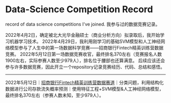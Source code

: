 # Data-Science Competition Record
record of data science competitions I've joined. 
我参与过的数据竞赛记录。

2022年4月2日，确定被北大光华金融硕士（商业分析方向）拟录取后，我开始学习机器学习技术。
2022年4月29日，我利用刚学习的基础SVM模型和人工神经网络模型参与了人生中的第一场数据科学竞赛——招商银行Fintech精英训练营数据竞赛。
2022年5月12日第一场数据竞赛收官，最终排名370左右（竞赛报名人数1900左右，实际参赛人数至少979人），排名位于腰部也还算满意。
后续应该还会参与许多数据竞赛，因此开立一个repository记录竞赛经历、代码、总结和感悟。

------------------------------------------------------------------------------

2022年5月12日｜[招商银行Fintech精英训练营数据赛道](https://github.com/ClancyLieu/DataCompetition/tree/main/2022CMBFintech)｜分类问题，利用结构化数据进行公司存款流失概率预测｜使用特征工程+SVM模型&人工神经网络模型，最终排名370左右（参赛人数未知，至少979人）。
